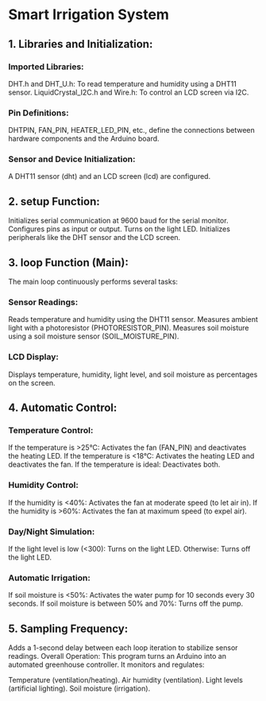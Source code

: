 # Smart Irrigation System
## 1. Libraries and Initialization:
### Imported Libraries:
DHT.h and DHT_U.h: To read temperature and humidity using a DHT11 sensor.
LiquidCrystal_I2C.h and Wire.h: To control an LCD screen via I2C.
### Pin Definitions:
DHTPIN, FAN_PIN, HEATER_LED_PIN, etc., define the connections between hardware components and the Arduino board.
### Sensor and Device Initialization:
A DHT11 sensor (dht) and an LCD screen (lcd) are configured.
## 2. setup Function:
Initializes serial communication at 9600 baud for the serial monitor.
Configures pins as input or output.
Turns on the light LED.
Initializes peripherals like the DHT sensor and the LCD screen.
## 3. loop Function (Main):
The main loop continuously performs several tasks:

### Sensor Readings:
Reads temperature and humidity using the DHT11 sensor.
Measures ambient light with a photoresistor (PHOTORESISTOR_PIN).
Measures soil moisture using a soil moisture sensor (SOIL_MOISTURE_PIN).
### LCD Display:
Displays temperature, humidity, light level, and soil moisture as percentages on the screen.
## 4. Automatic Control:
### Temperature Control:
If the temperature is >25°C: Activates the fan (FAN_PIN) and deactivates the heating LED.
If the temperature is <18°C: Activates the heating LED and deactivates the fan.
If the temperature is ideal: Deactivates both.
### Humidity Control:
If the humidity is <40%: Activates the fan at moderate speed (to let air in).
If the humidity is >60%: Activates the fan at maximum speed (to expel air).
### Day/Night Simulation:
If the light level is low (<300): Turns on the light LED.
Otherwise: Turns off the light LED.
### Automatic Irrigation:
If soil moisture is <50%: Activates the water pump for 10 seconds every 30 seconds.
If soil moisture is between 50% and 70%: Turns off the pump.
## 5. Sampling Frequency:
Adds a 1-second delay between each loop iteration to stabilize sensor readings.
Overall Operation:
This program turns an Arduino into an automated greenhouse controller. It monitors and regulates:

Temperature (ventilation/heating).
Air humidity (ventilation).
Light levels (artificial lighting).
Soil moisture (irrigation).
